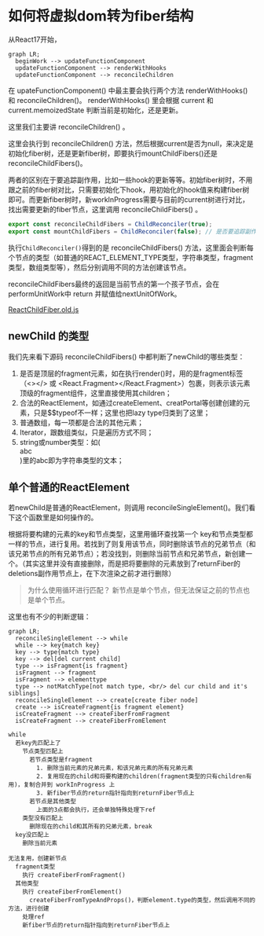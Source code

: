 # 如何将虚拟dom转为fiber结构

从React17开始，

```mermaid
graph LR;
  beginWork --> updateFunctionComponent
  updateFunctionComponent --> renderWithHooks
  updateFunctionComponent --> reconcileChildren
```

在 upateFunctionComponent() 中最主要会执行两个方法 renderWithHooks() 和 reconcileChildren()。 renderWithHooks() 里会根据 current 和 current.memoizedState 判断当前是初始化，还是更新。

这里我们主要讲 reconcileChildren() 。

这里会执行到 reconcileChildren() 方法，然后根据current是否为null，来决定是初始化fiber树，还是更新fiber树，即要执行mountChildFibers()还是 reconcileChildFibers()。

两者的区别在于要追踪副作用，比如一些hook的更新等等。初始fiber树时，不用跟之前的fiber树对比，只需要初始化下hook，用初始化的hook值来构建fiber树即可。而更新fiber树时，新workInProgress需要与目前的current树进行对比，找出需要更新的fiber节点，这里调用 reconcileChildFibers() 。

```javascript
export const reconcileChildFibers = ChildReconciler(true);
export const mountChildFibers = ChildReconciler(false); // 是否要追踪副作用，初始化时不用追踪
```

执行`ChildReconciler()`得到的是 reconcileChildFibers() 方法，这里面会判断每个节点的类型（如普通的REACT_ELEMENT_TYPE类型，字符串类型，fragment类型，数组类型等），然后分别调用不同的方法创建该节点。

reconcileChildFibers最终的返回是当前节点的第一个孩子节点，会在performUnitWork中 return 并赋值给nextUnitOfWork。

[ReactChildFiber.old.js](packages/react-reconciler/src/ReactChildFiber.old.js)

## newChild 的类型

我们先来看下源码 reconcileChildFibers() 中都判断了newChild的哪些类型：

1. 是否是顶层的fragment元素，如在执行render()时，用的是fragment标签（<></> 或 <React.Fragment></React.Fragment>）包裹，则表示该元素顶级的fragment组件，这里直接使用其children；
2. 合法的ReactElement，如通过createElement、creatPortal等创建创建的元素，只是$$typeof不一样；这里也把lazy type归类到了这里；
3. 普通数组，每一项都是合法的其他元素；
4. Iterator，跟数组类似，只是遍历方式不同；
5. string或number类型：如(<div>abc</div>)里的abc即为字符串类型的文本；

## 单个普通的ReactElement

若newChild是普通的ReactElement，则调用 reconcileSingleElement()。我们看下这个函数里是如何操作的。

根据将要构建的元素的key和节点类型，这里用循环查找第一个 key和节点类型都一样的节点，进行复用。若找到了则复用该节点，同时删除该节点的兄弟节点（和该兄弟节点的所有兄弟节点）；若没找到，则删除当前节点和兄弟节点，新创建一个。（其实这里并没有直接删除，而是把将要删除的元素放到了returnFiber的deletions副作用节点上，在下次渲染之前才进行删除）

> 为什么使用循环进行匹配？
> 新节点是单个节点，但无法保证之前的节点也是单个节点。

这里也有不少的判断逻辑：

```mermaid
graph LR;
  reconcileSingleElement --> while
  while --> key{match key}
  key --> type{match type}
  key --> del[del current child]
  type --> isFragment{is fragment}
  isFragment --> fragment
  isFragment --> elementtype
  type --> notMatchType[not match type, <br/> del cur child and it's siblings]
  reconcileSingleElement --> create[create fiber node]
  create --> isCreateFragment{is fragment element}
  isCreateFragment --> createFiberFromFragment
  isCreateFragment --> createFiberFromElement
```

```shell
while
  若key先匹配上了
    节点类型匹配上
      若节点类型是fragment
        1. 删除当前元素的兄弟元素，和该兄弟元素的所有兄弟元素
        2. 复用现在的child和将要构建的children(fragment类型的只有children有用)，复制合并到 workInProgress 上
        3. 新fiber节点的return指针指向到returnFiber节点上
      若节点是其他类型
        上面的3点都会执行，还会单独特殊处理下ref
    类型没有匹配上
      删除现在的child和其所有的兄弟元素，break
  key没匹配上
    删除当前元素

无法复用，创建新节点
  fragment类型
    执行 createFiberFromFragment()
  其他类型
    执行 createFiberFromElement()
      createFiberFromTypeAndProps()，判断element.type的类型，然后调用不同的方法，进行创建
    处理ref
    新fiber节点的return指针指向到returnFiber节点上
```
